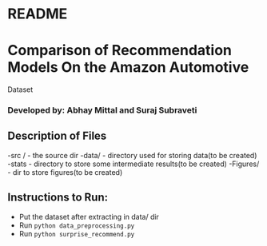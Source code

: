 # README #

# Comparison of Recommendation Models On the Amazon Automotive
Dataset
### Developed by: Abhay Mittal and Suraj Subraveti

## Description of Files
-src / - the source dir 
-data/ - directory used for storing data(to be created)
-stats - directory to store some intermediate results(to be created)
-Figures/ - dir to store figures(to be created)

## Instructions to Run:
- Put the dataset after extracting in data/ dir
- Run `python data_preprocessing.py`
- Run  `python surprise_recommend.py`